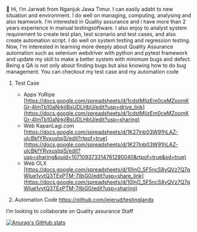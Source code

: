 👋 Hi, I’m Jarwati from Nganjuk Jawa Timur. I can easily adabt to new situation and environment. I do well on managing, computing, analysing and also teamwork. I’m interested in Quality assurance and i have more than 2 years experience in manual testingsoftware. I also enjoy to analyst system requirement to create test plan, test scenario and test cases, and also create automation script. I do well on system testing and regression testing. Now, I'm interested in learning more deeply about Quality Assurance automation such as selenium webdriver with python and pytest framework and update my skill to make a better system with minimum bugs and defect. Being a QA is not only about finding bugs but also knowing how to do bug management. You can checkout my test case and my automation code 
1. Test Case
   * Apps YoRipe [https://docs.google.com/spreadsheets/d/1cdstMIizEm0ceMZoomKGr-4ImTb10aNrkjIBsUDLHbU/edit?usp=drive_link](https://docs.google.com/spreadsheets/d/1cdstMIizEm0ceMZoomKGr-4ImTb10aNrkjIBsUDLHbU/edit?usp=sharing)
   * Web KapanLagi.com [https://docs.google.com/spreadsheets/d/1K27lnb03W91hLAZ-ulcBkfYRyxustpjS/edit?rtpof=true](https://docs.google.com/spreadsheets/d/1K27lnb03W91hLAZ-ulcBkfYRyxustpjS/edit?usp=sharing&ouid=107109373314761290040&rtpof=true&sd=true)
   * Web OLX [https://docs.google.com/spreadsheets/d/10lnO_5F5ncS8yQVz7Q7qWlue1vvtQ3TExPTM-7IlbG0/edit?usp=share_link](https://docs.google.com/spreadsheets/d/10lnO_5F5ncS8yQVz7Q7qWlue1vvtQ3TExPTM-7IlbG0/edit?usp=sharing)
   
  
3. Automation Code https://github.com/jejerud/testinglandx

I’m looking to collaborate on Quality assurance Staff

[![Anurag's GitHub stats](https://github-readme-stats.vercel.app/api?username=jejerud)](https://github.com/anuraghazra/github-readme-stats)
